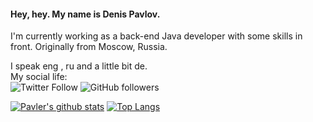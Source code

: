 #### Hey, hey. My name is Denis Pavlov.
I'm currently working as a back-end Java developer with some skills in front. Originally from Moscow, Russia.  
<!--Stack:
- [x] Java 
- [x] Spring Framework
- [x] Hibernate
- [x] Swagger
- [x] MySQL/PostgreSQL/MongoDB
- [x] Vaadin
- [x] Javascript/React/Redux
- [x] Bootstrap/Tailwind
- [x] Node/Express
-->
I speak eng , ru and a little bit de.  
My social life:  
![Twitter Follow](https://img.shields.io/twitter/follow/epicoder?style=social)
![GitHub followers](https://img.shields.io/github/followers/pavler495?style=social)


<!--
**pavler495/pavler495** is a ✨ _special_ ✨ repository because its `README.md` (this file) appears on your GitHub profile.
-->

[![Pavler's github stats](https://github-readme-stats.vercel.app/api?username=pavler495&show_icons=true&hide=stars,issues,contribs&hide_border=true)](https://github.com/pavler495/github-readme-stats) [![Top Langs](https://github-readme-stats.vercel.app/api/top-langs/?username=pavler495&layout=compact&hide_border=true)](https://github.com/pavler495/github-readme-stats)
